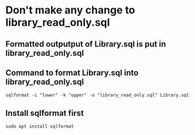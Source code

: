 # Don't make any change to library_read_only.sql

## Formatted outputput of Library.sql is put in library_read_only.sql

## Command to format Library.sql into library_read_only.sql

```
sqlformat -i "lower" -k "upper" -o "library_read_only.sql" Library.sql

```

## Install sqlformat first

```
sudo apt install sqlformat

```
